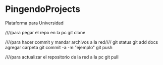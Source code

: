 # PingendoProjects
Plataforma para Universidad

////para pegar el repo en la pc
git clone <direccion html del repositorio>

////para hacer commit y mandar archivos a la red////
git status
git add docs			agregar carpeta
git commit -a -m "ejemplo"
git push

////para actualizar el repositorio de la red a la pc
git pull